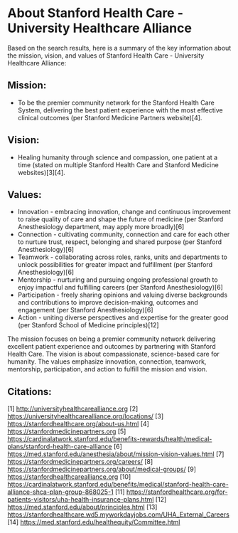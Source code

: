 # About Stanford Health Care - University Healthcare Alliance

Based on the search results, here is a summary of the key information about the mission, vision, and values of Stanford Health Care - University Healthcare Alliance:

## Mission:
- To be the premier community network for the Stanford Health Care System, delivering the best patient experience with the most effective clinical outcomes (per Stanford Medicine Partners website)[4].  

## Vision:  
- Healing humanity through science and compassion, one patient at a time (stated on multiple Stanford Health Care and Stanford Medicine websites)[3][4].

## Values:
- Innovation - embracing innovation, change and continuous improvement to raise quality of care and shape the future of medicine (per Stanford Anesthesiology department, may apply more broadly)[6]
- Connection - cultivating community, connection and care for each other to nurture trust, respect, belonging and shared purpose (per Stanford Anesthesiology)[6]  
- Teamwork - collaborating across roles, ranks, units and departments to unlock possibilities for greater impact and fulfillment (per Stanford Anesthesiology)[6]
- Mentorship - nurturing and pursuing ongoing professional growth to enjoy impactful and fulfilling careers (per Stanford Anesthesiology)[6]
- Participation - freely sharing opinions and valuing diverse backgrounds and contributions to improve decision-making, outcomes and engagement (per Stanford Anesthesiology)[6]
- Action - uniting diverse perspectives and expertise for the greater good (per Stanford School of Medicine principles)[12]

The mission focuses on being a premier community network delivering excellent patient experience and outcomes by partnering with Stanford Health Care. The vision is about compassionate, science-based care for humanity. The values emphasize innovation, connection, teamwork, mentorship, participation, and action to fulfill the mission and vision.

## Citations:
[1] http://universityhealthcarealliance.org
[2] https://universityhealthcarealliance.org/locations/
[3] https://stanfordhealthcare.org/about-us.html
[4] https://stanfordmedicinepartners.org
[5] https://cardinalatwork.stanford.edu/benefits-rewards/health/medical-plans/stanford-health-care-alliance
[6] https://med.stanford.edu/anesthesia/about/mission-vision-values.html
[7] https://stanfordmedicinepartners.org/careers/
[8] https://stanfordmedicinepartners.org/about/medical-groups/
[9] https://stanfordhealthcarealliance.org
[10] https://cardinalatwork.stanford.edu/benefits/medical/stanford-health-care-alliance-shca-plan-group-868025-1
[11] https://stanfordhealthcare.org/for-patients-visitors/uha-health-insurance-plans.html
[12] https://med.stanford.edu/about/principles.html
[13] https://stanfordhealthcare.wd5.myworkdayjobs.com/UHA_External_Careers
[14] https://med.stanford.edu/healthequity/Committee.html